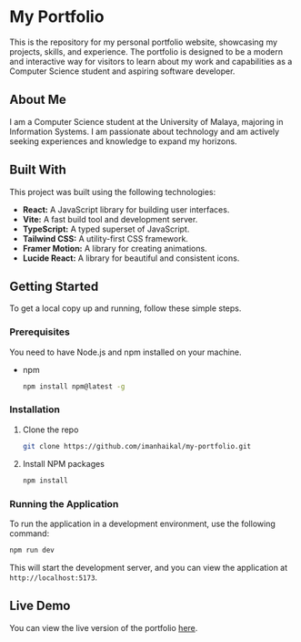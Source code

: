 # My Portfolio

This is the repository for my personal portfolio website, showcasing my projects, skills, and experience. The portfolio is designed to be a modern and interactive way for visitors to learn about my work and capabilities as a Computer Science student and aspiring software developer.

## About Me

I am a Computer Science student at the University of Malaya, majoring in Information Systems. I am passionate about technology and am actively seeking experiences and knowledge to expand my horizons.

## Built With

This project was built using the following technologies:

-   **React:** A JavaScript library for building user interfaces.
-   **Vite:** A fast build tool and development server.
-   **TypeScript:** A typed superset of JavaScript.
-   **Tailwind CSS:** A utility-first CSS framework.
-   **Framer Motion:** A library for creating animations.
-   **Lucide React:** A library for beautiful and consistent icons.

## Getting Started

To get a local copy up and running, follow these simple steps.

### Prerequisites

You need to have Node.js and npm installed on your machine.

-   npm
    ```sh
    npm install npm@latest -g
    ```

### Installation

1.  Clone the repo
    ```sh
    git clone https://github.com/imanhaikal/my-portfolio.git
    ```
2.  Install NPM packages
    ```sh
    npm install
    ```

### Running the Application

To run the application in a development environment, use the following command:

```sh
npm run dev
```

This will start the development server, and you can view the application at `http://localhost:5173`.

## Live Demo

You can view the live version of the portfolio [here](https://your-live-url.com).